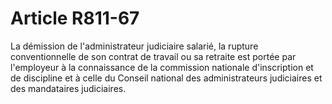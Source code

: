 # Article R811-67

<div align='left'>La démission de l'administrateur judiciaire salarié, la rupture conventionnelle de son contrat de travail ou sa retraite est portée par l'employeur à la connaissance de la commission nationale d'inscription et de discipline et à celle du Conseil national des administrateurs judiciaires et des mandataires judiciaires.<br/><br/></div>